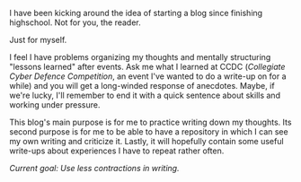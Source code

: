 I have been kicking around the idea of starting a blog since finishing highschool. Not for you, the reader. 

Just for myself.

I feel I have problems organizing my thoughts and mentally structuring "lessons learned" after events. Ask me what I learned at CCDC (*Collegiate Cyber Defence Competition*, an event I've wanted to do a write-up on for a while) and you will get a long-winded response of anecdotes. Maybe, if we're lucky, I'll remember to end it with a quick sentence about skills and working under pressure. 

This blog's main purpose is for me to practice writing down my thoughts. Its second purpose is for me to be able to have a repository in which I can see my own writing and criticize it. Lastly, it will hopefully contain some useful write-ups about experiences I have to repeat rather often. 

*Current goal: Use less contractions in writing.*
